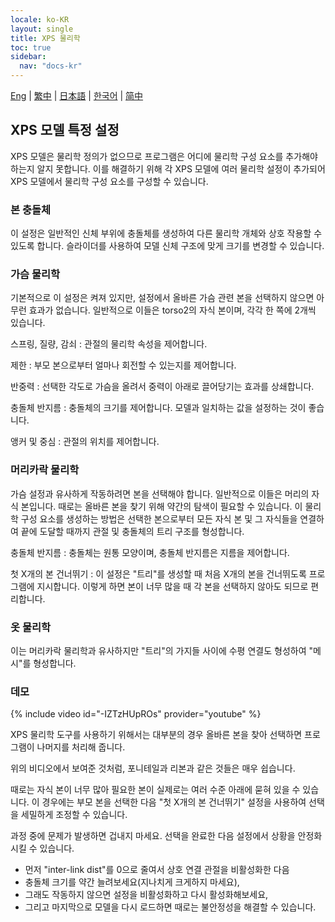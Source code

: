 ```yaml
---
locale: ko-KR
layout: single
title: XPS 물리학
toc: true
sidebar:
  nav: "docs-kr"
---
```

[Eng](/dancexr/features/xps_physics) | [繁中](/tw/dancexr/features/xps_physics) | [日本語](/jp/dancexr/features/xps_physics) | [한국어](/kr/dancexr/features/xps_physics) | [简中](/zh/dancexr/features/xps_physics)


## XPS 모델 특정 설정
XPS 모델은 물리학 정의가 없으므로 프로그램은 어디에 물리학 구성 요소를 추가해야 하는지 알지 못합니다. 이를 해결하기 위해 각 XPS 모델에 여러 물리학 설정이 추가되어 XPS 모델에서 물리학 구성 요소를 구성할 수 있습니다.

### 본 충돌체
이 설정은 일반적인 신체 부위에 충돌체를 생성하여 다른 물리학 개체와 상호 작용할 수 있도록 합니다. 슬라이더를 사용하여 모델 신체 구조에 맞게 크기를 변경할 수 있습니다.

### 가슴 물리학
기본적으로 이 설정은 켜져 있지만, 설정에서 올바른 가슴 관련 본을 선택하지 않으면 아무런 효과가 없습니다. 일반적으로 이들은 torso2의 자식 본이며, 각각 한 쪽에 2개씩 있습니다.

스프링, 질량, 감쇠
: 관절의 물리학 속성을 제어합니다.

제한
: 부모 본으로부터 얼마나 회전할 수 있는지를 제어합니다.

반중력
: 선택한 각도로 가슴을 올려서 중력이 아래로 끌어당기는 효과를 상쇄합니다.

충돌체 반지름
: 충돌체의 크기를 제어합니다. 모델과 일치하는 값을 설정하는 것이 좋습니다.

앵커 및 중심
: 관절의 위치를 제어합니다.

### 머리카락 물리학
가슴 설정과 유사하게 작동하려면 본을 선택해야 합니다. 일반적으로 이들은 머리의 자식 본입니다. 때로는 올바른 본을 찾기 위해 약간의 탐색이 필요할 수 있습니다. 이 물리학 구성 요소를 생성하는 방법은 선택한 본으로부터 모든 자식 본 및 그 자식들을 연결하여 끝에 도달할 때까지 관절 및 충돌체의 트리 구조를 형성합니다.

충돌체 반지름
: 충돌체는 원통 모양이며, 충돌체 반지름은 지름을 제어합니다.

첫 X개의 본 건너뛰기
: 이 설정은 "트리"를 생성할 때 처음 X개의 본을 건너뛰도록 프로그램에 지시합니다. 이렇게 하면 본이 너무 많을 때 각 본을 선택하지 않아도 되므로 편리합니다.

### 옷 물리학
이는 머리카락 물리학과 유사하지만 "트리"의 가지들 사이에 수평 연결도 형성하여 "메시"를 형성합니다.

### 데모
{% include video id="-IZTzHUpROs" provider="youtube" %}

XPS 물리학 도구를 사용하기 위해서는 대부분의 경우 올바른 본을 찾아 선택하면 프로그램이 나머지를 처리해 줍니다.

위의 비디오에서 보여준 것처럼, 포니테일과 리본과 같은 것들은 매우 쉽습니다.

때로는 자식 본이 너무 많아 필요한 본이 실제로는 여러 수준 아래에 묻혀 있을 수 있습니다. 이 경우에는 부모 본을 선택한 다음 "첫 X개의 본 건너뛰기" 설정을 사용하여 선택을 세밀하게 조정할 수 있습니다.

과정 중에 문제가 발생하면 겁내지 마세요. 선택을 완료한 다음 설정에서 상황을 안정화시킬 수 있습니다.
* 먼저 "inter-link dist"를 0으로 줄여서 상호 연결 관절을 비활성화한 다음
* 충돌체 크기를 약간 늘려보세요(지나치게 크게하지 마세요),
* 그래도 작동하지 않으면 설정을 비활성화하고 다시 활성화해보세요,
* 그리고 마지막으로 모델을 다시 로드하면 때로는 불안정성을 해결할 수 있습니다.